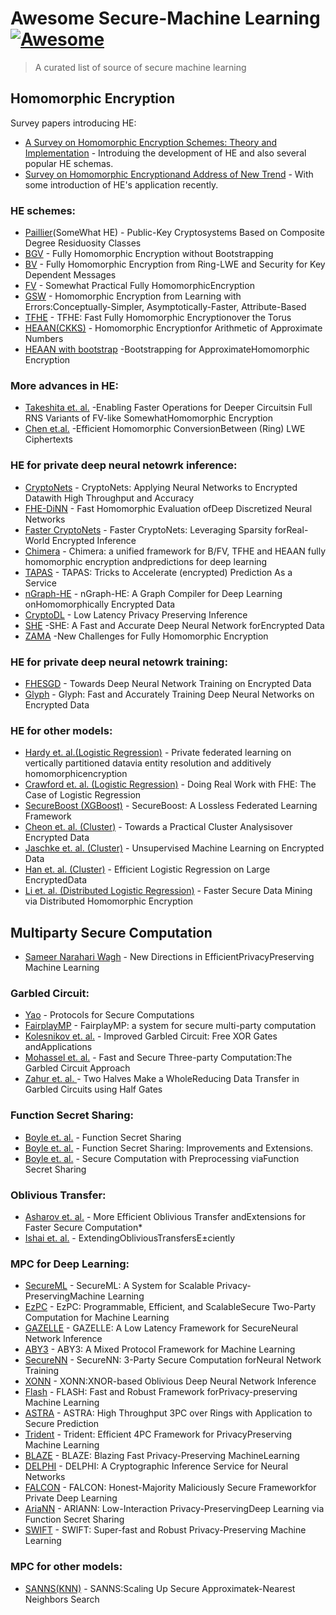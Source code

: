 # Awesome Secure-Machine Learning [![Awesome](https://awesome.re/badge.svg)](https://awesome.re)


> A curated list of source of secure machine learning



## Homomorphic Encryption

Survey papers introducing HE:

- [A Survey on Homomorphic Encryption Schemes: Theory and Implementation](https://dl.acm.org/doi/10.1145/3214303) - Introduing the development of HE and also several popular HE schemas.
- [Survey on Homomorphic Encryptionand Address of New Trend](https://www.semanticscholar.org/paper/Survey-on-Homomorphic-Encryption-and-Address-of-New-Alharbi-Samkri/6468cffa6d7a1fba27d4e813a0a22531757d1d8a) - With some introduction of HE's application recently.


### HE schemes:
- [Paillier](https://link.springer.com/chapter/10.1007/3-540-48910-X_16)(SomeWhat HE) - Public-Key Cryptosystems Based on Composite Degree Residuosity Classes
- [BGV](https://eprint.iacr.org/2011/277.pdf) - Fully Homomorphic Encryption without Bootstrapping
- [BV](http://www.wisdom.weizmann.ac.il/~zvikab/localpapers/IdealHom.pdf) - Fully Homomorphic Encryption from Ring-LWE and Security for Key Dependent Messages
- [FV](https://eprint.iacr.org/2012/144.pdf) - Somewhat Practical Fully HomomorphicEncryption
- [GSW](https://eprint.iacr.org/2013/340.pdf) - Homomorphic Encryption from Learning with Errors:Conceptually-Simpler, Asymptotically-Faster, Attribute-Based
- [TFHE](https://eprint.iacr.org/2018/421.pdf) - TFHE: Fast Fully Homomorphic Encryptionover the Torus
- [HEAAN(CKKS)](https://eprint.iacr.org/2013/340.pdf) - Homomorphic Encryptionfor Arithmetic of Approximate Numbers 
- [HEAAN with bootstrap](https://eprint.iacr.org/2018/153.pdf) -Bootstrapping for ApproximateHomomorphic Encryption

### More advances in HE:
- [Takeshita et. al.](https://eprint.iacr.org/2020/091.pdf) -Enabling Faster Operations for Deeper Circuitsin Full RNS Variants of FV-like SomewhatHomomorphic Encryption
- [Chen et.al.](https://eprint.iacr.org/2020/015.pdf) -Efficient Homomorphic ConversionBetween (Ring) LWE Ciphertexts


### HE for private deep neural netowrk inference:

- [CryptoNets](http://proceedings.mlr.press/v48/gilad-bachrach16.pdf) - CryptoNets: Applying Neural Networks to Encrypted Datawith High Throughput and Accuracy
- [FHE-DiNN](https://eprint.iacr.org/2017/1114.pdf) - Fast Homomorphic Evaluation ofDeep Discretized Neural Networks
- [Faster CryptoNets](https://arxiv.org/pdf/1811.09953.pdf) - Faster CryptoNets: Leveraging Sparsity forReal-World Encrypted Inference
- [Chimera](https://eprint.iacr.org/eprint-bin/getfile.pl?entry=2018/758&version=20180820:181811&file=758.pdf) - Chimera: a unified framework for B/FV, TFHE and HEAAN fully homomorphic encryption andpredictions for deep learning
- [TAPAS](https://arxiv.org/pdf/1806.03461.pdf) - TAPAS: Tricks to Accelerate (encrypted) Prediction As a Service
- [nGraph-HE](https://arxiv.org/pdf/1810.10121.pdf) - nGraph-HE: A Graph Compiler for Deep Learning onHomomorphically Encrypted Data
- [CryptoDL](https://dl.acm.org/doi/10.1145/3292006.3300044) - Low Latency Privacy Preserving Inference
- [SHE](https://arxiv.org/pdf/1906.00148.pdf) -SHE: A Fast and Accurate Deep Neural Network forEncrypted Data
- [ZAMA](https://ppml-workshop.github.io/pdfs/Chillotti_et_al.pdf) -New Challenges for Fully Homomorphic Encryption

### HE for private deep neural netowrk training:
- [FHESGD](https://openaccess.thecvf.com/content_CVPRW_2019/papers/CV-COPS/Nandakumar_Towards_Deep_Neural_Network_Training_on_Encrypted_Data_CVPRW_2019_paper.pdf) - Towards Deep Neural Network Training on Encrypted Data
- [Glyph](https://arxiv.org/abs/1911.07101) - Glyph: Fast and Accurately Training Deep Neural Networks on Encrypted Data

### HE for other models:
- [Hardy et. al.(Logistic Regression)](https://arxiv.org/pdf/1711.10677.pdf) - Private federated learning on vertically partitioned datavia entity resolution and additively homomorphicencryption
- [Crawford et. al. (Logistic Regression)](https://arxiv.org/pdf/1901.08755.pdf) - Doing Real Work with FHE: The Case of Logistic Regression
- [SecureBoost (XGBoost)](https://arxiv.org/pdf/1901.08755.pdf) - SecureBoost: A Lossless Federated Learning Framework
- [Cheon et. al. (Cluster)](https://eprint.iacr.org/2019/465.pdf) - Towards a Practical Cluster Analysisover Encrypted Data
- [Jaschke et. al. (Cluster)](https://eprint.iacr.org/2018/411.pdf) - Unsupervised Machine Learning on Encrypted Data
- [Han et. al. (Cluster)](https://eprint.iacr.org/2018/662.pdf) - Efficient Logistic Regression on Large EncryptedData
- [Li et. al. (Distributed Logistic Regression)](https://dl.acm.org/doi/10.1145/3394486.3403321) - Faster Secure Data Mining via Distributed Homomorphic Encryption

## Multiparty Secure Computation

- [Sameer Narahari Wagh](https://snwagh.github.io/CV/thesis.pdf) - New Directions in EfficientPrivacy­Preserving Machine Learning


### Garbled Circuit:

- [Yao](https://research.cs.wisc.edu/areas/sec/yao1982-ocr.pdf) - Protocols for Secure Computations
- [FairplayMP](https://dl.acm.org/doi/10.1145/1455770.1455804) - FairplayMP: a system for secure multi-party computation
- [Kolesnikov et. al.](https://dl.acm.org/doi/10.1145/1455770.1455804) - Improved Garbled Circuit: Free XOR Gates andApplications
- [Mohassel et. al.](https://eprint.iacr.org/2015/931.pdf) - Fast and Secure Three-party Computation:The Garbled Circuit Approach
- [Zahur et. al. ](http://www.cs.virginia.edu/~evans/pubs/ec2015/halfgates.pdf) - Two Halves Make a WholeReducing Data Transfer in Garbled Circuits using Half Gates

### Function Secret Sharing: 
- [Boyle et. al.](https://cs.idc.ac.il/~elette/FunctionSecretSharing.pdf) - Function Secret Sharing
- [Boyle et. al.](https://eprint.iacr.org/2018/707.pdf) - Function Secret Sharing:  Improvements and Extensions.
- [Boyle et. al.](https://eprint.iacr.org/2018/707.pdf) - Secure Computation with Preprocessing viaFunction Secret Sharing

### Oblivious Transfer:

- [Asharov et. al.](https://eprint.iacr.org/2013/552.pdf) - More Efficient Oblivious Transfer andExtensions for Faster Secure Computation*
- [Ishai et. al.](https://www.iacr.org/archive/crypto2003/27290145/27290145.pdf) - ExtendingObliviousTransfersE±ciently

### MPC for Deep Learning:

- [SecureML](https://eprint.iacr.org/2017/396.pdf) - SecureML: A System for Scalable Privacy-PreservingMachine Learning
- [EzPC](https://eprint.iacr.org/2017/1109.pdf) - EzPC: Programmable, Efficient, and ScalableSecure Two-Party Computation for Machine Learning
- [GAZELLE](https://eprint.iacr.org/2018/073.pdf) - GAZELLE: A Low Latency Framework for SecureNeural Network Inference
- [ABY3](https://eprint.iacr.org/2018/403.pdf) - ABY3:  A Mixed Protocol Framework for Machine Learning
- [SecureNN](https://eprint.iacr.org/2018/442.pdf) - SecureNN: 3-Party Secure Computation forNeural Network Training
- [XONN](https://arxiv.org/pdf/1902.07342.pdf) - XONN:XNOR-based Oblivious Deep Neural Network Inference
- [Flash](https://eprint.iacr.org/2019/1365.pdf) - FLASH: Fast and Robust Framework forPrivacy-preserving Machine Learning
- [ASTRA](https://dl.acm.org/doi/abs/10.1145/3338466.3358922) - ASTRA: High Throughput 3PC over Rings with Application to Secure Prediction
- [Trident](https://arxiv.org/pdf/1912.02631.pdf) - Trident: Efficient 4PC Framework for PrivacyPreserving Machine Learning
- [BLAZE](https://eprint.iacr.org/2020/042.pdf) - BLAZE: Blazing Fast Privacy-Preserving MachineLearning
- [DELPHI](https://eprint.iacr.org/2020/050.pdf) - DELPHI: A Cryptographic Inference Service for Neural Networks
- [FALCON](https://arxiv.org/pdf/2004.02229.pdf) - FALCON: Honest-Majority Maliciously Secure Frameworkfor Private Deep Learning
- [AriaNN](https://arxiv.org/pdf/2006.04593.pdf) - ARIANN: Low-Interaction Privacy-PreservingDeep Learning via Function Secret Sharing
- [SWIFT](https://eprint.iacr.org/2020/592.pdf) - SWIFT: Super-fast and Robust Privacy-Preserving Machine Learning
### MPC for other models:

- [SANNS(KNN)](https://arxiv.org/pdf/1904.02033.pdf) - SANNS:Scaling Up Secure Approximatek-Nearest Neighbors Search

<!-- ## License

[![CC0](http://mirrors.creativecommons.org/presskit/buttons/88x31/svg/cc-zero.svg)](http://creativecommons.org/publicdomain/zero/1.0)

To the extent possible under law, Jonathan Schneider has waived all copyright and
related or neighboring rights to this work. -->
